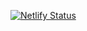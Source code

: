[![Netlify Status](https://api.netlify.com/api/v1/badges/c24b30b9-d280-4f35-9055-e84baecc564e/deploy-status)](https://app.netlify.com/sites/agitated-lamarr-c83b74/deploys)
